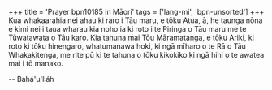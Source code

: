 +++
title = 'Prayer bpn10185 in Māori'
tags = ['lang-mi', 'bpn-unsorted']
+++
Kua whakaarahia nei ahau ki raro i Tāu maru, e tōku Atua, ā, he taunga nōna e kimi nei i taua wharau kia noho ia ki roto i te Piringa o Tāu maru me te Tūwatawata o Tāu karo. Kia tahuna mai Tōu Māramatanga, e tōku Ariki, ki roto ki tōku hinengaro, whatumanawa hoki, ki ngā mīharo o te Rā o Tāu Whakakitenga, me rite pū ki te tahuna o tōku kikokiko ki ngā hihi o te awatea mai i tō manako.

-- Bahá'u'lláh
